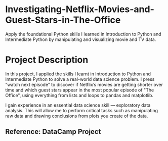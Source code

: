 # Investigating-Netflix-Movies-and-Guest-Stars-in-The-Office
Apply the foundational Python skills I learned in Introduction to Python and Intermediate Python by manipulating and visualizing movie and TV data.

# Project Description
In this project, I applied the skills I learnt in Introduction to Python and Intermediate Python to solve a real-world data science problem. I press “watch next episode” to discover if Netflix’s movies are getting shorter over time and which guest stars appear in the most popular episode of "The Office", using everything from lists and loops to pandas and matplotlib.

I gain experience in an essential data science skill — exploratory data analysis. This will allow me to perform critical tasks such as manipulating raw data and drawing conclusions from plots you create of the data. 

## Reference: DataCamp Project
